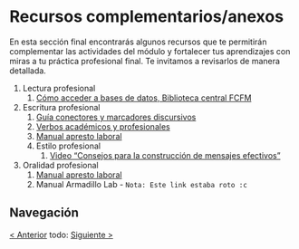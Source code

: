 # Recursos complementarios/anexos

En esta sección final encontrarás algunos recursos que te permitirán complementar las actividades del módulo y fortalecer tus aprendizajes con miras a tu práctica profesional final. Te invitamos a revisarlos de manera detallada.

1. Lectura profesional
   1. [Cómo acceder a bases de datos, Biblioteca central FCFM](https://www.youtube.com/watch?reload=9&v=8jJTtgOb9NY)
2. Escritura profesional
   1. [Guía conectores y marcadores discursivos](https://drive.google.com/file/d/19jW52ow4ARkg_V9i3v049Rau0tR2GUCl/view?usp=sharing)
   2. [Verbos académicos y profesionales](https://drive.google.com/file/d/1wJ5f-XC99mOScONulTcsARPL_5Ftk1wy/view?usp=sharing)
   3. [Manual apresto laboral](https://drive.google.com/file/d/1dyTS5S2jhvwL4TUob0t7THiXBBhmSWjv/view?usp=sharing)
   4. Estilo profesional
      1. [Video “Consejos para la construcción de mensajes efectivos”](https://youtu.be/EOen7St7CEA)
3. Oralidad profesional
   1. [Manual apresto laboral](https://drive.google.com/file/d/1dyTS5S2jhvwL4TUob0t7THiXBBhmSWjv/view?usp=sharing)
   2. Manual Armadillo Lab - `Nota: Este link estaba roto :c`

## Navegación

[< Anterior](./01%20-%20Palabras%20finales.md)
todo:
[Siguiente >]()

